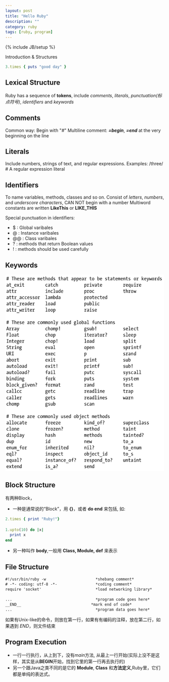```yaml
---
layout: post
title: "Hello Ruby"
description: ""
category: ruby
tags: [ruby, program]
---
```

{% include JB/setup %}

Introduction & Structures

```ruby
3.times { puts "good day" }
```
## Lexical Structure
Ruby has a sequence of **tokens**, include *comments*, *literals*, *punctuation(标点符号)*, *identifiers* and *keywords*

Comments
--------
Common way: Begin with "#"
Multiline comment: **_=begin_**, **_=end_** at the very beginning on the line

Literals
--------
Include numbers, strings of text, and regular expressions. Examples:
/three/ # A regular expression literal

Identifiers
-----------
To name variables, methods, classes and so on. Consist of _letters_, _numbers_, and _underscore characters_, CAN NOT begin with a number
Multiword constants are written **LikeThis** or **LIKE_THIS**

Special punctuation in identifiers:

* $ : Global varibales
* @ : Instance varibales
* @@ : Class varibales
* ? : methods that return Boolean values
* ! : methods should be used carefully

Keywords
--------
![ruby keywords](/images/ruby_keywords.png)

Block Structure
---------------
有两种Block，

* 一种是通常说的“Block”，用 **{}**，或者 **do end** 来包括, 如:

```ruby
2.times { print "Ruby!"}

1.upto(10) do |x|
  print x
end
```
* 另一种叫作 **body**,一般用 **Class, Module, def** 来表示

File Structure
--------------
```
#!/usr/bin/ruby -w 						*shebang comment*
# -*- coding: utf-8 -*-					*coding comment*
require 'socket'						*load networking library*

... 									*program code goes here*
__END__ 							  *mark end of code*
... 									*program data goes here*
```
如果有Unix-like的命令，则放在第一行，如果有有编码的注释，放在第二行，如果遇到 _END_，则文件结束

Program Execution
-----------------

* 一行一行执行，从上到下，没有*main*方法, 从最上一行开始(实际上没不是这样，其实是从**BEGIN**开始，找到它里的第一行再去执行的)
* 另一个跟Java之类不同的是它的 **Module**, **Class** 和**方法定义**,Ruby里，它们都是单纯的表达式。
